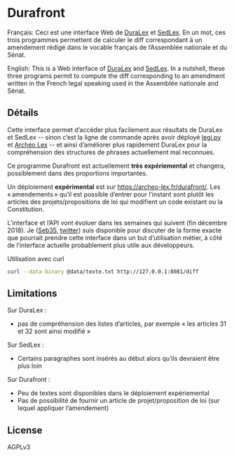 Durafront
=========

Français: Ceci est une interface Web de [DuraLex](https://github.com/Legilibre/DuraLex) et [SedLex](https://github.com/Legilibre/SedLex). En un mot, ces trois programmes permettent de calculer le diff correspondant à un amendement rédigé dans le vocable français de l’Assemblée nationale et du Sénat.

English: This is a Web interface of [DuraLex](https://github.com/Legilibre/DuraLex) and [SedLex](https://github.com/Legilibre/SedLex). In a nutshell, these three programs permit to compute the diff corresponding to an amendment written in the French legal speaking used in the Assemblée nationale and Sénat.

Détails
-------

Cette interface permet d’accéder plus facilement aux résultats de DuraLex et SedLex -- sinon c’est la ligne de commande après avoir déployé [legi.py](https://github.com/Legilibre/legi.py) et [Archéo Lex](https://github.com/Legilibre/Archeo-Lex) -- et ainsi d’améliorer plus rapidement DuraLex pour la compréhension des structures de phrases actuellement mal reconnues.

Ce programme Durafront est actuellement **très expériemental** et changera, possiblement dans des proportions importantes.

Un déploiement **expérimental** est sur https://archeo-lex.fr/durafront/. Les « amendements » qu’il est possible d’entrer pour l’instant sont plutôt les articles des projets/propositions de loi qui modifient un code existant ou la Constitution.

L’interface et l’API vont évoluer dans les semaines qui suivent (fin décembre 2018). Je ([Seb35](https://github.com/Seb35), [twitter](https://twitter.com/sseb35)) suis disponible pour discuter de la forme exacte que pourrait prendre cette interface dans un but d’utilisation métier, à côté de l’interface actuelle probablement plus utile aux développeurs.

Utilisation avec curl
```bash
curl --data-binary @data/texte.txt http://127.0.0.1:8081/diff
```

Limitations
-----------

Sur DuraLex :

* pas de compréhension des listes d’articles, par exemple « les articles 31 et 32 sont ainsi modifié »

Sur SedLex :

* Certains paragraphes sont insérés au début alors qu’ils devraient être plus loin

Sur Durafront :

* Peu de textes sont disponibles dans le déploiement expériemental
* Pas de possibilité de fournir un article de projet/proposition de loi (sur lequel appliquer l’amendement)

License
-------

AGPLv3

